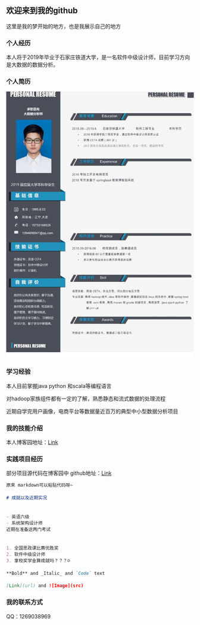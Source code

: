 ## 欢迎来到我的github

这里是我的梦开始的地方，也是我展示自己的地方




### 个人经历

本人将于2019年毕业于石家庄铁道大学，是一名软件中级设计师，目前学习方向是大数据的数据分析。

### 个人简历
![个人简历](https://github.com/dp2017/dp2017.github.io/raw/master/jianli/photo.png)


### 学习经验

本人目前掌握java python 和scala等编程语言

对hadoop家族组件都有一定的了解，熟悉静态和流式数据的处理流程

近期自学完用户画像，电商平台等数据量近百万的典型中小型数据分析项目



### 我的技能介绍

本人博客园地址：[Link](https://home.cnblogs.com/u/du1269038969/)

### 实践项目经历
部分项目源代码在博客园中
github地址：[Link](https://github.com/dp2017/math)



```markdown
原来 markdown可以粘贴代码呀~

# 成就以及近期实况


- 英语六级
- 系统架构设计师
近期在准备这两门考试


1. 全国思政课比赛优胜奖
2. 软件中级设计师
3. 拿校奖学金算成就吗？？？☺

**Bold** and _Italic_ and `Code` text

[Link](url) and ![Image](src)
```

### 我的联系方式

QQ：1269038969


